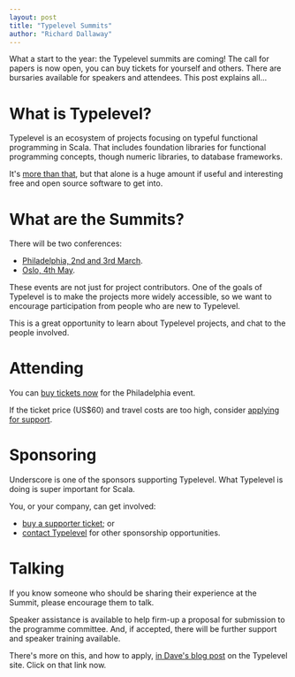 ```yaml
---
layout: post
title: "Typelevel Summits"
author: "Richard Dallaway"
---
```


What a start to the year: the Typelevel summits are coming! The call for papers is now open, you can buy tickets for yourself and others. There are bursaries available for speakers and attendees. This post explains all...

<!-- break -->

# What is Typelevel?

Typelevel is an ecosystem of projects focusing on typeful functional programming in Scala.
That includes foundation libraries for functional programming concepts, though numeric libraries, to database frameworks.

It's [more than that][scalax], but that alone is a huge amount if useful and interesting free and open source software to get into.

# What are the Summits?

There will be two conferences:

- [Philadelphia, 2nd and 3rd March][philly].
- [Oslo, 4th May][oslo].

These events are not just for project contributors.
One of the goals of Typelevel is to make the projects more widely accessible,
so we want to encourage participation from people who are new to Typelevel.

This is a great opportunity to learn about Typelevel projects, and chat to the people involved.

# Attending

You can [buy tickets now] for the Philadelphia event.

If the ticket price (US$60) and travel costs are too high, consider [applying for support][assistance].

# Sponsoring

Underscore is one of the sponsors supporting Typelevel.
What Typelevel is doing is super important for Scala.

You, or your company, can get involved:

- [buy a supporter ticket][buy tickets now]; or
- [contact Typelevel] for other sponsorship opportunities.

# Talking

If you know someone who should be sharing their experience at the Summit, please encourage them to talk.

Speaker assistance is available to help firm-up a proposal for submission to the programme committee.
And, if accepted, there will be further support and speaker training available.

There's more on this, and how to apply, [in Dave's blog post][assistance] on the Typelevel site.
Click on that link now.

[assistance]: http://typelevel.org/blog/2016/01/14/summit_assistance.html
[philly]: http://typelevel.org/event/2016-03-summit-philadelphia/
[oslo]: http://typelevel.org/event/2016-05-summit-oslo/
[buy tickets now]: https://www.eventbrite.co.uk/e/typelevel-summit-us-tickets-20778897241
[scalax]: http://milessabin.com/talks/2015/12/11/typelevel-scalax-2015/#18
[contact Typelevel]: mailto:info@typelevel.org
